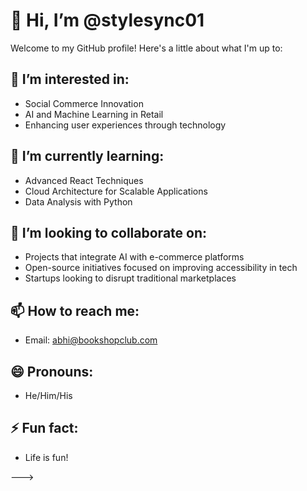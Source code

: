 
# 👋 Hi, I’m @stylesync01

Welcome to my GitHub profile! Here's a little about what I'm up to:

## 👀 I’m interested in:
- Social Commerce Innovation
- AI and Machine Learning in Retail
- Enhancing user experiences through technology

## 🌱 I’m currently learning:
- Advanced React Techniques
- Cloud Architecture for Scalable Applications
- Data Analysis with Python

## 💞️ I’m looking to collaborate on:
- Projects that integrate AI with e-commerce platforms
- Open-source initiatives focused on improving accessibility in tech
- Startups looking to disrupt traditional marketplaces

## 📫 How to reach me:
- Email: abhi@bookshopclub.com


## 😄 Pronouns:
- He/Him/His

## ⚡ Fun fact:
- Life is fun!


--->
